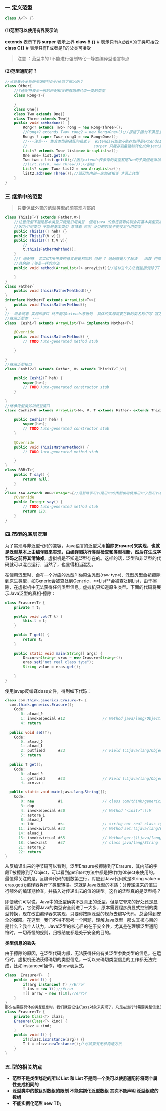 ### 一.定义范型

```java
class A<T> {}
```

#### (1)范型可以使用有界表示法
**extends** 表示下界
**surper** 表示上界
**class B <T extends A>{}** # 表示只有A或者A的子类可接受
**class C<T super F>{}** # 表示只有F或者是F的父类可接受
> 注意 ：范型中的T不能进行强制转化—静态编译型语言特点

#### (2)范型通配符 ?
```java
//点是集合类型使用通配符的时候见下面的例子
class Other{
	//?通配符表示一般的匹配相关的有嗯来约束一类的类型
	class Rong<T>{
		
	}
	class One{}
	class Two extends One{}
	class Three extends Two{}
	public void methodone() {
		Rong<? extends Two> rong = new Rong<Three>();
		//Rong<? extends Two> rong2 = new Rong<One>();//报错了因为不满足上界
		Rong< ? super Two> rong3 = new Rong<One>();
		//---注意--- 集合类型的通配符模式下 	extends只能取不能存取得是extends后面的类型  
		//								surper 只能存变量强制转化成Object类型不能取
		List<? extends Two> list=new ArrayList<>();
		One one= list.get(0);
		Two two = list.get(0);//因为extends表示存的类型都是Two的子类但是添加的时候只能加入一种类型，所以只能取不能存 super反之
		//list.set(0, new Three());//报错
		List<? super Two> list2 = new ArrayList<>();
		list2.add(new Three());//适因为内部一定知道相关 术语上转型
	}
}
```
### 三.继承中的范型
> 只要保证外部的范型类型必须实现内部的

```java
class ThisisT<T extends Father,V>{
	//注意泛型不能是基本类型只能是引用类型  但是java 的自定装箱机制会将基本类型变成引用类型
	//因为引用类型 不能是基本类型 意味着 声明 泛型的时候不能使用引用类型
	public ThisisT(T heh) {}
	public ThisisT(V v){}
	public ThisisT(T t,V v){
		//
		t.thisisFatherMehthod();
	}
	//? 通配符  其实和T所带表的意义是是相同的 但是 ? 通配符是为了解决   函数 内部的方法调用 泛型类的时候所采用的因为泛型类中不能使用除了已经声明的泛型之外的字母
	//其余的 T等是一样的方法
	public void method(ArrayList<?> arrayList){//这样这个方法就能接受除了T V 类型之外的其他类型
		
	}
}
class Father{
	public void thisisFatherMehthod(){}
}
interface Mother<T extends ArrayList<T>>{
	public void ThisisMatherMethod();
}
//--继承或者 实现的接口 终不能写extends等语句  具体的实现需要在新的类名称中写 官方属于叫做声明值的传递
//继承泛型类  ---
class  Ceshi<T extends ArrayList<T>> implements Mother<T>{
 
	@Override
	public void ThisisMatherMethod() {
		// TODO Auto-generated method stub
		
	}
	
}
//继承泛型接口
class Ceshi2<T extends Father, V> extends ThisisT<T,V>{
 
	public Ceshi2(T heh) {
		super(heh);
		// TODO Auto-generated constructor stub
	}
	
}
//继承泛型类外加泛型接口
class Ceshi3<M extends ArrayList<M>, V, T extends Father> extends ThisisT<T,V> implements Mother<M>{
 
	public Ceshi3(T heh) {
		super(heh);
		// TODO Auto-generated constructor stub
	}
 
	@Override
	public void ThisisMatherMethod() {
		// TODO Auto-generated method stub
		
	}
}
class BBB<T>{
	public T say() {
		return null;
	}
}
class AAA extends BBB<Integer>{//范型继承可以是已知的类型使用使用已知了型可以在前面不加上属性，但是如果前面加上属性将导致后面的类型变成未知
	@Override
	public Integer say() {
		// TODO Auto-generated method stub
		return 123;
	}
}
```

### 四.范型的底层实现
为了实现与非泛型代码的兼容，Java语言的泛型采用**擦除(Erasure)**来实现，也就是泛型基本上由编译器来实现，由编译器执行类型检查和类型推断，然后在生成字节码之前将其清**除掉**，虚拟机是不知道泛型存在的。这样的话，泛型和非泛型的代码就可以混合运行，当然了，也显得相当混乱。

在使用泛型时，会有一个对应的类型叫做原生类型(raw
type)，泛型类型会被擦除到原生类型，如Generic<T>会被查处到Generic，**List<String>**会被查处到List，由于擦除，在虚拟机中无法获得任何类型信息，虚拟机只知道原生类型。下面的代码将展示Java泛型的真相–擦除：
```java
class Erasure<T> {
	private T t;
	
	public void set(T t) {
		this.t = t;
	}
	
	public T get() {
		return t;
	}
	
	public static void main(String[] args) {	
		Erasure<String> eras = new Erasure<String>();
		eras.set("not real class type");
		String value = eras.get();
		
	}
}
```

使用javap反编译class文件，得到如下代码：
```java
class com.think.generics.Erasure<T> {
  com.think.generics.Erasure();
    Code:
       0: aload_0       
       1: invokespecial #12                 // Method java/lang/Object."<init>":()V
       4: return        
 
  public void set(T);
    Code:
       0: aload_0       
       1: aload_1       
       2: putfield      #23                 // Field t:Ljava/lang/Object;
       5: return        
 
  public T get();
    Code:
       0: aload_0       
       1: getfield      #23                 // Field t:Ljava/lang/Object;
       4: areturn       
 
  public static void main(java.lang.String[]);
    Code:
       0: new           #1                  // class com/think/generics/Erasure
       3: dup           
       4: invokespecial #30                 // Method "<init>":()V
       7: astore_1      
       8: aload_1       
       9: ldc           #31                 // String not real class type
      11: invokevirtual #33                 // Method set:(Ljava/lang/Object;)V
      14: aload_1       
      15: invokevirtual #35                 // Method get:()Ljava/lang/Object;
      18: checkcast     #37                 // class java/lang/String
      21: astore_2      
      22: return        
}
```

从反编译出来的字节码可以看到，泛型Erasure<T>被擦除到了Erasure，其内部的字段T被擦除到了Object，可以看到get和set方法中都是把t作为Object来使用的。最值得关注的是，反编译代码的倒数第三行，对应到Java代码就是String
value =
eras.get();编译器执行了类型转换。这就是Java泛型的本质：对传递进来的值进行额外的编译期检查，并插入对传递出去的值的转型。这样的泛型真的是泛型吗？

即便我们可以说，Java中的泛型确实不是真正的泛型，但是它带来的好处还是显而易见的，它使得Java的类型安全前进了一大步，原本需要程序员显式控制的类型转换，现在改由编译器来实现，只要你按照泛型的规范去编写代码，总会得到安全的保障。在这里，我们不得不思考一个问题，理解Java泛型，那么其核心目的是什么？我个人认为，Java泛型的核心目的在于安全性，尤其是在理解泛型通配符时，一切奇怪的规则，归根结底都是处于安全的目的。

**类型信息的丢失**

由于擦除的原因，在泛型代码内部，无法获得任何有关泛型参数类型的信息。在运行时，虚拟机无法获得确切的类型信息，一切以来确切类型信息的工作都无法完成，比如instanceof操作，和new表达式，
```java
class  Erasure<T>  {
    public void f() {
        if(arg instanceof T) //Error
        T ins = new T();//Error
        T[] array = new T[10];//error
    }
}
那么在需要具体的类型信息时，我们就要记住Class对象来实现了，凡是在运行时需要类型信息的地方，都使用Class对象来进行操作，比如：
class Erasure<T> {
    private Class<T> clazz;
    Erasure(Class<T> kind) {
        clazz = kind;
    }
    public void f() {
        if(clazz.isInstance(arg)) {}
        T t = clazz.newInstance();//必须要有无参构造方法
    }
}
```
### 五.型的相关坑点
- **范型不是类型绑定的所以 List<A> 和 List<B> 不是同一个类可以使用通配符将两个属性变成相同的**
- **泛型类中的数组对数组的限制 不能实例化泛型数组 其次不能声明 泛型组成的数组**
- **不能实例化范型 new T();**